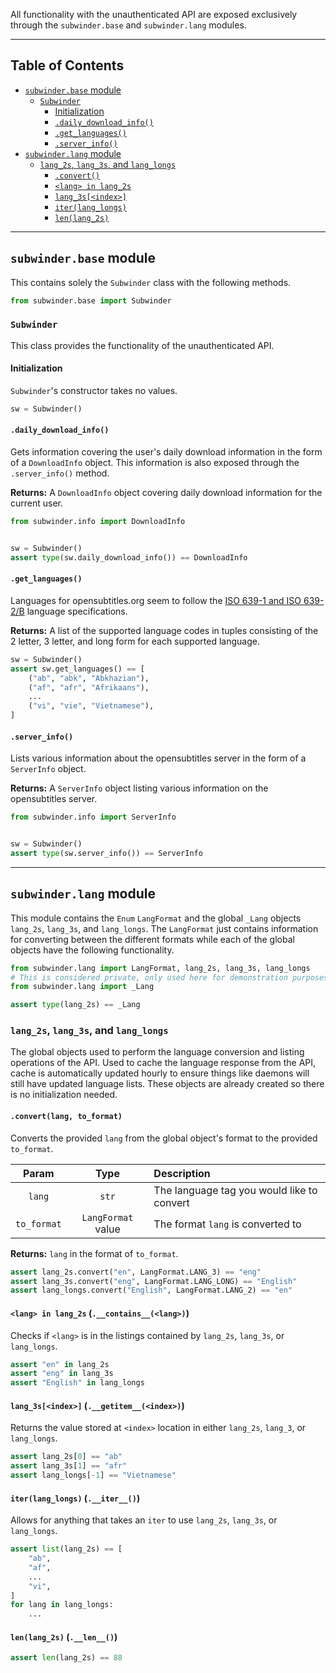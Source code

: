 All functionality with the unauthenticated API are exposed exclusively through the `subwinder.base` and `subwinder.lang` modules.

---

## Table of Contents

* [`subwinder.base` module](#subwinderbase-module)
    * [`Subwinder`](#subwinder)
        * [Initialization](#initialization)
        * [`.daily_download_info()`](#daily_download_info)
        * [`.get_languages()`](#get_languages)
        * [`.server_info()`](#server_info)
* [`subwinder.lang` module](#subwinderlang-module)
    * [`lang_2s`, `lang_3s`, and `lang_longs`](#lang_2s-lang_3s-and-lang_longs)
        * [`.convert()`](#convertlang-to_format)
        * [`<lang> in lang_2s`](#lang-in-lang_2s-__contains__lang)
        * [`lang_3s[<index>]`](#lang_3sindex-__getitem__index)
        * [`iter(lang_longs)`](#iterlang_longs-__iter__)
        * [`len(lang_2s)`](#lenlang_2s-__len__)

---

## `subwinder.base` module

This contains solely the `Subwinder` class with the following methods.

```python
from subwinder.base import Subwinder
```

### `Subwinder`

This class provides the functionality of the unauthenticated API.

#### Initialization

 `Subwinder`'s constructor takes no values.

```python
sw = Subwinder()
```

#### `.daily_download_info()`

Gets information covering the user's daily download information in the form of a `DownloadInfo` object. This information is also exposed through the `.server_info()` method.

**Returns:** A `DownloadInfo` object covering daily download information for the current user.

```python
from subwinder.info import DownloadInfo


sw = Subwinder()
assert type(sw.daily_download_info()) == DownloadInfo
```

#### `.get_languages()`

Languages for opensubtitles.org seem to follow the [ISO 639-1 and ISO 639-2/B](https://en.wikipedia.org/wiki/List_of_ISO_639-1_codes) language specifications.

**Returns:** A list of the supported language codes in tuples consisting of the 2 letter, 3 letter, and long form for each supported language.

```python
sw = Subwinder()
assert sw.get_languages() == [
    ("ab", "abk", "Abkhazian"),
    ("af", "afr", "Afrikaans"),
    ...
    ("vi", "vie", "Vietnamese"),
]
```

#### `.server_info()`

Lists various information about the opensubtitles server in the form of a `ServerInfo` object.

**Returns:** A `ServerInfo` object listing various information on the opensubtitles server.

```python
from subwinder.info import ServerInfo


sw = Subwinder()
assert type(sw.server_info()) == ServerInfo
```

---

## `subwinder.lang` module

This module contains the `Enum` `LangFormat` and the global `_Lang` objects `lang_2s`, `lang_3s`, and `lang_longs`. The `LangFormat` just contains information for converting between the different formats while each of the global objects have the following functionality.

```python
from subwinder.lang import LangFormat, lang_2s, lang_3s, lang_longs
# This is considered private, only used here for demonstration purposes
from subwinder.lang import _Lang

assert type(lang_2s) == _Lang
```

### `lang_2s`, `lang_3s`, and `lang_longs`

The global objects used to perform the language conversion and listing operations of the API. Used to cache the language response from the API, cache is automatically updated hourly to ensure things like daemons will still have updated language lists. These objects are already created so there is no initialization needed.

#### `.convert(lang, to_format)`

Converts the provided `lang` from the global object's format to the provided `to_format`.

| Param | Type | Description |
| :---: | :---: | :--- |
| `lang` | `str` | The language tag you would like to convert |
| `to_format` | `LangFormat` value | The format `lang` is converted to |

**Returns:** `lang` in the format of `to_format`.

```python
assert lang_2s.convert("en", LangFormat.LANG_3) == "eng"
assert lang_3s.convert("eng", LangFormat.LANG_LONG) == "English"
assert lang_longs.convert("English", LangFormat.LANG_2) == "en"
```

#### `<lang> in lang_2s` (`.__contains__(<lang>)`)

Checks if `<lang>` is in the listings contained by `lang_2s`, `lang_3s`, or `lang_longs`.

```python
assert "en" in lang_2s
assert "eng" in lang_3s
assert "English" in lang_longs
```

#### `lang_3s[<index>]` (`.__getitem__(<index>)`)

Returns the value stored at `<index>` location in either `lang_2s`, `lang_3`, or `lang_longs`.

```python
assert lang_2s[0] == "ab"
assert lang_3s[1] == "afr"
assert lang_longs[-1] == "Vietnamese"
```

#### `iter(lang_longs)` (`.__iter__()`)

Allows for anything that takes an `iter` to use `lang_2s`, `lang_3s`, or `lang_longs`.

```python
assert list(lang_2s) == [
    "ab",
    "af",
    ...
    "vi",
]
for lang in lang_longs:
    ...
```

#### `len(lang_2s)` (`.__len__()`)

```python
assert len(lang_2s) == 88
```
